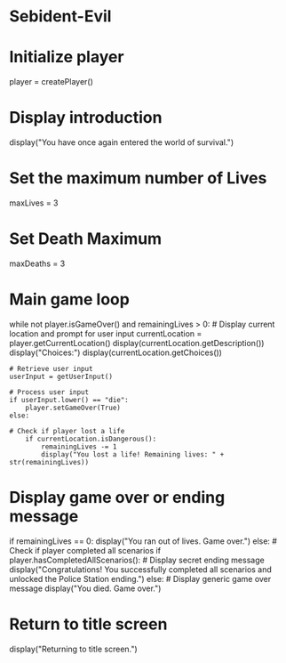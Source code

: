 # Sebident-Evil
# Initialize player
player = createPlayer()

# Display introduction
display("You have once again entered the world of survival.")

# Set the maximum number of Lives
maxLives = 3

# Set Death Maximum
maxDeaths = 3

# Main game loop
while not player.isGameOver() and remainingLives > 0:
    # Display current location and prompt for user input
    currentLocation = player.getCurrentLocation()
    display(currentLocation.getDescription())
    display("Choices:")
    display(currentLocation.getChoices())

    # Retrieve user input
    userInput = getUserInput()

    # Process user input
    if userInput.lower() == "die":
        player.setGameOver(True)
    else:
        
    # Check if player lost a life
        if currentLocation.isDangerous():
            remainingLives -= 1
            display("You lost a life! Remaining lives: " + str(remainingLives))

# Display game over or ending message
if remainingLives == 0:
    display("You ran out of lives. Game over.")
else:
    # Check if player completed all scenarios
    if player.hasCompletedAllScenarios():
        # Display secret ending message
        display("Congratulations! You successfully completed all scenarios and unlocked the Police Station ending.")
    else:
        # Display generic game over message
        display("You died. Game over.")

# Return to title screen
display("Returning to title screen.")
